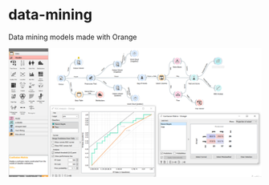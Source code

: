 # data-mining
Data mining models made with Orange

<p align="center">
<img align="center" src="https://github.com/PmnAngelov/data-mining/blob/main/Sentiment%20Analysis/imgs/7.PNG" />
</p>
